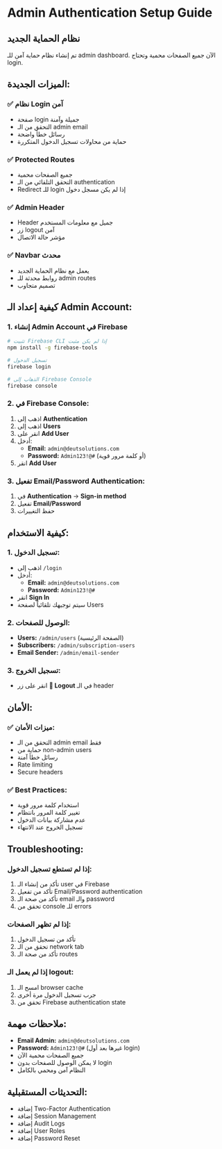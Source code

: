 # Admin Authentication Setup Guide

## نظام الحماية الجديد

تم إنشاء نظام حماية آمن للـ admin dashboard. الآن جميع الصفحات محمية وتحتاج login.

## الميزات الجديدة:

### ✅ **نظام Login آمن**
- صفحة login جميلة وآمنة
- التحقق من الـ admin email
- رسائل خطأ واضحة
- حماية من محاولات تسجيل الدخول المتكررة

### ✅ **Protected Routes**
- جميع الصفحات محمية
- التحقق التلقائي من الـ authentication
- Redirect للـ login إذا لم يكن مسجل دخول

### ✅ **Admin Header**
- Header جميل مع معلومات المستخدم
- زر logout آمن
- مؤشر حالة الاتصال

### ✅ **Navbar محدث**
- يعمل مع نظام الحماية الجديد
- روابط محدثة للـ admin routes
- تصميم متجاوب

## كيفية إعداد الـ Admin Account:

### 1. **إنشاء Admin Account في Firebase**

```bash
# تثبيت Firebase CLI إذا لم يكن مثبت
npm install -g firebase-tools

# تسجيل الدخول
firebase login

# الذهاب إلى Firebase Console
firebase console
```

### 2. **في Firebase Console:**
1. اذهب إلى **Authentication**
2. اذهب إلى **Users**
3. انقر على **Add User**
4. أدخل:
   - **Email:** `admin@deutsolutions.com`
   - **Password:** `Admin123!@#` (أو كلمة مرور قوية)
5. انقر **Add User**

### 3. **تفعيل Email/Password Authentication:**
1. في **Authentication** → **Sign-in method**
2. تفعيل **Email/Password**
3. حفظ التغييرات

## كيفية الاستخدام:

### **1. تسجيل الدخول:**
- اذهب إلى `/login`
- أدخل:
  - **Email:** `admin@deutsolutions.com`
  - **Password:** `Admin123!@#`
- انقر **Sign In**
- سيتم توجيهك تلقائياً لصفحة Users

### **2. الوصول للصفحات:**
- **Users:** `/admin/users` (الصفحة الرئيسية)
- **Subscribers:** `/admin/subscription-users`
- **Email Sender:** `/admin/email-sender`

### **3. تسجيل الخروج:**
- انقر على زر **🚪 Logout** في الـ header

## الأمان:

### ✅ **ميزات الأمان:**
- التحقق من الـ admin email فقط
- حماية من non-admin users
- رسائل خطأ آمنة
- Rate limiting
- Secure headers

### ✅ **Best Practices:**
- استخدام كلمة مرور قوية
- تغيير كلمة المرور بانتظام
- عدم مشاركة بيانات الدخول
- تسجيل الخروج عند الانتهاء

## Troubleshooting:

### **إذا لم تستطع تسجيل الدخول:**
1. تأكد من إنشاء الـ user في Firebase
2. تأكد من تفعيل Email/Password authentication
3. تأكد من صحة الـ email والـ password
4. تحقق من console للـ errors

### **إذا لم تظهر الصفحات:**
1. تأكد من تسجيل الدخول
2. تحقق من الـ network tab
3. تأكد من صحة الـ routes

### **إذا لم يعمل الـ logout:**
1. امسح الـ browser cache
2. جرب تسجيل الدخول مرة أخرى
3. تحقق من Firebase authentication state

## ملاحظات مهمة:

- **Email Admin:** `admin@deutsolutions.com`
- **Password:** `Admin123!@#` (غيرها بعد أول login)
- جميع الصفحات محمية الآن
- لا يمكن الوصول للصفحات بدون login
- النظام آمن ومحمي بالكامل

## التحديثات المستقبلية:

- إضافة Two-Factor Authentication
- إضافة Session Management
- إضافة Audit Logs
- إضافة User Roles
- إضافة Password Reset 